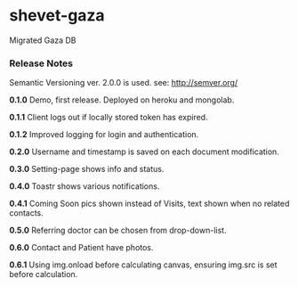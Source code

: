 # shevet-gaza
Migrated Gaza DB

### Release Notes
Semantic Versioning ver. 2.0.0 is used. see: http://semver.org/

**0.1.0**
Demo, first release. Deployed on heroku and mongolab.

**0.1.1**
Client logs out if locally stored token has expired.

**0.1.2**
Improved logging for login and authentication.

**0.2.0**
Username and timestamp is saved on each document modification.

**0.3.0**
Setting-page shows info and status.

**0.4.0**
Toastr shows various notifications.

**0.4.1**
Coming Soon pics shown instead of Visits, text shown when no related contacts.

**0.5.0**
Referring doctor can be chosen from drop-down-list.

**0.6.0**
Contact and Patient have photos.

**0.6.1**
Using img.onload before calculating canvas, ensuring img.src is set before calculation.